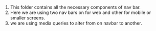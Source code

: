 1. This folder contains all the necessary components of nav bar.
2. Here we are using two nav bars on for web and other for mobile or smaller screens.
3. we are using media queries to alter from on navbar to another.